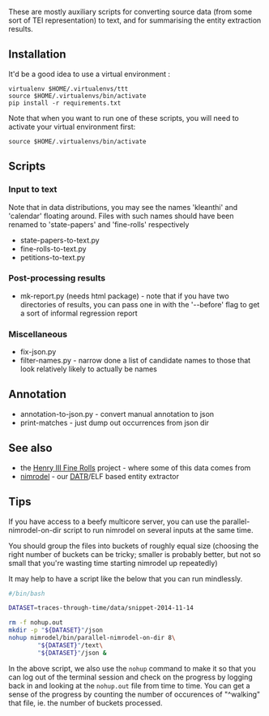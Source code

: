 These are mostly auxiliary scripts for converting source data (from some
sort of TEI representation) to text, and for summarising the entity
extraction results.

## Installation

It'd be a good idea to use a virtual environment :

    virtualenv $HOME/.virtualenvs/ttt
    source $HOME/.virtualenvs/bin/activate
    pip install -r requirements.txt

Note that when you want to run one of these scripts, you will need
to activate your virtual environment first:

    source $HOME/.virtualenvs/bin/activate


## Scripts

### Input to text

Note that in data distributions, you may see the names 'kleanthi'
and 'calendar' floating around.  Files with such names should have
been renamed to 'state-papers' and 'fine-rolls' respectively

* state-papers-to-text.py
* fine-rolls-to-text.py
* petitions-to-text.py


### Post-processing results

* mk-report.py (needs html package) - note that if you have two
  directories of results, you can pass one in with the '--before'
  flag to get a sort of informal regression report

### Miscellaneous

* fix-json.py
* filter-names.py - narrow done a list of candidate names to those
  that look relatively likely to actually be names

## Annotation

* annotation-to-json.py - convert manual annotation to json
* print-matches - just dump out occurrences from json dir

## See also

* the [Henry III Fine Rolls][finerolls] project - where some of this
  data comes from
* [nimrodel][nimrodel] - our [DATR][datr]/ELF based entity extractor

## Tips

If you have access to a beefy multicore server, you can use the
parallel-nimrodel-on-dir script to run nimrodel on several inputs
at the same time.

You should group the files into buckets of roughly equal size (choosing
the right number of buckets can be tricky; smaller is probably better,
but not so small that you're wasting time starting nimrodel up
repeatedly)

It may help to have a script like the below that you can run mindlessly.

```bash
#/bin/bash

DATASET=traces-through-time/data/snippet-2014-11-14

rm -f nohup.out
mkdir -p "${DATASET}"/json
nohup nimrodel/bin/parallel-nimrodel-on-dir 8\
        "${DATASET}"/text\
        "${DATASET}"/json &
```

In the above script, we also use the `nohup` command to make it so that
you can log out of the terminal session and check on the progress by
logging back in and looking at the `nohup.out` file from time to time.
You can get a sense of the progress by counting the number of occurences
of "^walking" that file, ie. the number of buckets processed.


[finerolls]: http://www.finerollshenry3.org.uk/home.html
[nimrodel]: https://github.com/kowey/nimrodel
[datr]: http://www.datr.org.uk
